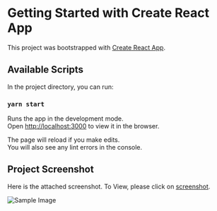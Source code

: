 # Getting Started with Create React App

This project was bootstrapped with [Create React App](https://github.com/facebook/create-react-app).

## Available Scripts

In the project directory, you can run:

### `yarn start`

Runs the app in the development mode.\
Open [http://localhost:3000](http://localhost:3000) to view it in the browser.

The page will reload if you make edits.\
You will also see any lint errors in the console.


## Project Screenshot

Here is the attached screenshot. To View, please click on [screenshot](https://drive.google.com/file/d/1x6r7i7-gaMEwbNJ4y488BY2tPaHuEzak/view?usp=sharing).


<img src="https://drive.google.com/file/d/1x6r7i7-gaMEwbNJ4y488BY2tPaHuEzak/view?usp=sharing" alt="Sample Image">

